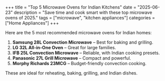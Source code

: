 +++
title = "Top 5 Microwave Ovens for Indian Kitchens"
date = "2025-06-23"
description = "Save time and cook smart with these top microwave ovens of 2025."
tags = ["microwave", "kitchen appliances"]
categories = ["Home Appliances"]
+++

Here are the 5 most recommended microwave ovens for Indian homes:

1. **Samsung 28L Convection Microwave** – Best for baking and grilling.
2. **LG 32L All-in-One Oven** – Great for large families.
3. **IFB 25L Convection Microwave** – Reliable, with Indian cooking presets.
4. **Panasonic 27L Grill Microwave** – Compact and powerful.
5. **Morphy Richards 23MCG** – Budget-friendly convection cooking.

These are ideal for reheating, baking, grilling, and Indian dishes.
